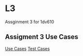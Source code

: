 # L3

Assginment 3 for 1dv610

## Assigment 3 Use Cases

[Use Cases](https://github.com/Strombach/L3/blob/master/Documentation/use_cases.md)
[Test Cases](https://github.com/Strombach/L3/blob/master/Documentation/test_cases.md)